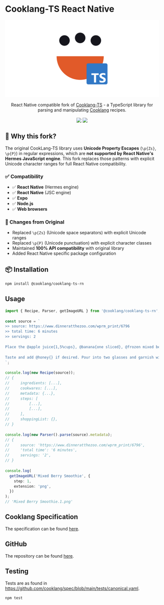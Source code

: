 # Cooklang-TS React Native

![cooklang-ts logo](https://github.com/cooklang/cooklang-ts/blob/main/assets/logo_white_bg.svg?raw=true)

<div align="center">
    React Native compatible fork of <a href="https://github.com/cooklang/cooklang-ts">Cooklang-TS</a> - a TypeScript library for parsing and manipulating <a href="https://cooklang.org/">Cooklang</a> recipes.
    <br><br>
    <a href="https://github.com/siu-issiki/cooklang-ts/actions/workflows/tests.yml"><img src="https://github.com/siu-issiki/cooklang-ts/actions/workflows/tests.yml/badge.svg?branch=main"></a>
    <a href="https://www.npmjs.com/package/@cooklang/cooklang-ts-rn"><img src="https://img.shields.io/npm/v/@cooklang/cooklang-ts-rn"></a>
</div>

## 🚀 Why this fork?

The original CookLang-TS library uses **Unicode Property Escapes** (`\p{Zs}`, `\p{P}`) in regular expressions, which are **not supported by React Native's Hermes JavaScript engine**. This fork replaces those patterns with explicit Unicode character ranges for full React Native compatibility.

### ✅ Compatibility

- ✅ **React Native** (Hermes engine)
- ✅ **React Native** (JSC engine)
- ✅ **Expo**
- ✅ **Node.js**
- ✅ **Web browsers**

### 🔧 Changes from Original

- Replaced `\p{Zs}` (Unicode space separators) with explicit Unicode ranges
- Replaced `\p{P}` (Unicode punctuation) with explicit character classes
- Maintained **100% API compatibility** with original library
- Added React Native specific package configuration

## 📦 Installation

```bash
npm install @cooklang/cooklang-ts-rn
```

## Usage

```typescript
import { Recipe, Parser, getImageURL } from '@cooklang/cooklang-ts-rn';

const source = `
>> source: https://www.dinneratthezoo.com/wprm_print/6796
>> total time: 6 minutes
>> servings: 2

Place the @apple juice{1,5%cups}, @banana{one sliced}, @frozen mixed berries{1,5%cups} and @vanilla greek yogurt{3/4%cup} in a #blender{}; blend until smooth. If the smoothie seems too thick, add a little more liquid (1/4 cup).

Taste and add @honey{} if desired. Pour into two glasses and garnish with fresh berries and mint sprigs if desired.
`;

console.log(new Recipe(source));
// {
//     ingredients: [...],
//     cookwares: [...],
//     metadata: {...},
//     steps: [
//         [...],
//         [...],
//     ],
//     shoppingList: {},
// }

console.log(new Parser().parse(source).metadata);
// {
//     source: 'https://www.dinneratthezoo.com/wprm_print/6796',
//     'total time': '6 minutes',
//     servings: '2',
// }

console.log(
  getImageURL('Mixed Berry Smoothie', {
    step: 1,
    extension: 'png',
  })
);
// 'Mixed Berry Smoothie.1.png'
```

## Cooklang Specification

The specification can be found [here](https://cooklang.org/docs/spec/).

## GitHub

The repository can be found [here](https://github.com/cooklang/cooklang-ts).

## Testing

Tests are as found in https://github.com/cooklang/spec/blob/main/tests/canonical.yaml.

```
npm test
```
